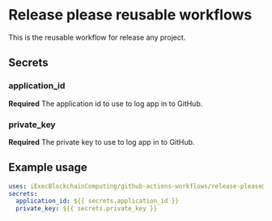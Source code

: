 # Release please reusable workflows

This is the reusable workflow for release any project.

## Secrets

### application_id

**Required** The application id to use to log app in to GitHub.

### private_key

**Required** The private key to use to log app in to GitHub.


## Example usage

```yaml
uses: iExecBlockchainComputing/github-actions-workflows/release-please@release-please-v1.0.0
secrets: 
  application_id: ${{ secrets.application_id }}
  private_key: ${{ secrets.private_key }}
```